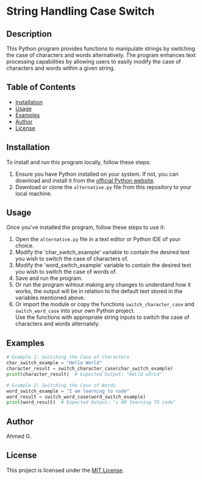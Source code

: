 # String Handling Case Switch

## Description
This Python program provides functions to manipulate strings by switching the case of characters and words alternatively. The program enhances text processing capabilities by allowing users to easily modify the case of characters and words within a given string.


## Table of Contents
- [Installation](#installation)
- [Usage](#usage)
- [Examples](#examples)
- [Author](#author)
- [License](#license)


## Installation
To install and run this program locally, follow these steps:  

1. Ensure you have Python installed on your system. If not, you can download and install it from the [official Python website](https://www.python.org/).
2. Download or clone the `alternative.py` file from this repository to your local machine.


## Usage
Once you've installed the program, follow these steps to use it:  

1. Open the `alternative.py` file in a text editor or Python IDE of your choice.
2. Modify the 'char_switch_example' variable to contain the desired text you wish to switch the case of characters of.
3. Modify the 'word_switch_example' variable to contain the desired text you wish to switch the case of words of.
4. Save and run the program.
5. Or run the program wihtout making any changes to understand how it works, the output will be in relation to the default text stored in the variables mentioned above.
6. Or import the module or copy the functions `switch_character_case` and `switch_word_case` into your own Python project.   
   Use the functions with appropriate string inputs to switch the case of characters and words alternately.


## Examples
```python
# Example 1: Switching the Case of Characters  
char_switch_example = "Hello World"  
character_result = switch_character_case(char_switch_example)  
print(character_result)  # Expected Output: "HeLlO wOrLd"  

# Example 2: Switching the Case of Words  
word_switch_example = "I am learning to code"  
word_result = switch_word_case(word_switch_example)  
print(word_result)  # Expected Output: "i AM learning TO code"  
```


## Author
Ahmed G.


## License
This project is licensed under the [MIT License](LICENSE).
